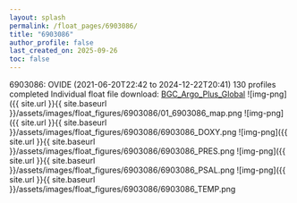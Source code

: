 ```yaml
---
layout: splash
permalink: /float_pages/6903086/
title: "6903086"
author_profile: false
last_created_on: 2025-09-26
toc: false
---
```

 
6903086: OVIDE (2021-06-20T22:42 to 2024-12-22T20:41)
130 profiles completed
Individual float file download: [BGC_Argo_Plus_Global](https://ftp.soest.hawaii.edu/bgc_argo_plus/Individual_Floats/outliers_removed/6903086_Sprof_processed.nc)
![img-png]({{ site.url }}{{ site.baseurl }}/assets/images/float_figures/6903086/01_6903086_map.png
![img-png]({{ site.url }}{{ site.baseurl }}/assets/images/float_figures/6903086/6903086_DOXY.png
![img-png]({{ site.url }}{{ site.baseurl }}/assets/images/float_figures/6903086/6903086_PRES.png
![img-png]({{ site.url }}{{ site.baseurl }}/assets/images/float_figures/6903086/6903086_PSAL.png
![img-png]({{ site.url }}{{ site.baseurl }}/assets/images/float_figures/6903086/6903086_TEMP.png
